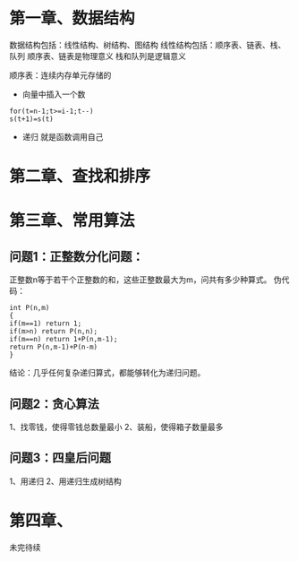 # 第一章、数据结构

数据结构包括：线性结构、树结构、图结构
线性结构包括：顺序表、链表、栈、队列
顺序表、链表是物理意义
栈和队列是逻辑意义

顺序表：连续内存单元存储的

- 向量中插入一个数
```
for(t=n-1;t>=i-1;t--)
s(t+1)=s(t)
```

- 递归
就是函数调用自己

# 第二章、查找和排序
# 第三章、常用算法

## 问题1：正整数分化问题：

正整数n等于若干个正整数的和，这些正整数最大为m，问共有多少种算式。
伪代码：
```
int P(n,m)
{
if(m==1) return 1;
if(m>n) return P(n,n);
if(m==n) return 1+P(n,m-1);
return P(n,m-1)+P(n-m)
}
```
结论：几乎任何复杂递归算式，都能够转化为递归问题。

## 问题2：贪心算法
1、找零钱，使得零钱总数量最小
2、装船，使得箱子数量最多

## 问题3：四皇后问题
1、用递归
2、用递归生成树结构









# 第四章、















未完待续
